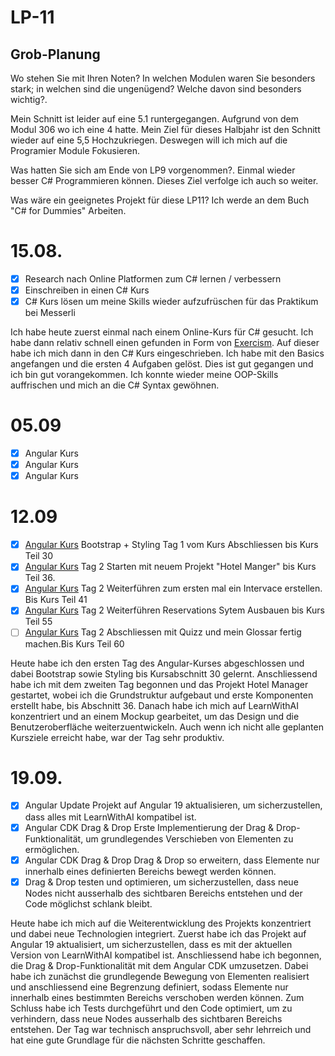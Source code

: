 # LP-11
## Grob-Planung
Wo stehen Sie mit Ihren Noten? In welchen Modulen waren Sie besonders stark; in welchen sind die ungenügend? Welche davon sind besonders wichtig?.

Mein Schnitt ist leider auf eine 5.1 runtergegangen. Aufgrund von dem Modul 306 wo ich eine 4 hatte. Mein Ziel für dieses Halbjahr ist den Schnitt wieder auf eine 5,5 Hochzukriegen. Deswegen will ich mich auf die Programier Module Fokusieren.

Was hatten Sie sich am Ende von LP9 vorgenommen?.
Einmal wieder besser C# Programmieren können. Dieses Ziel verfolge ich auch so weiter.

Was wäre ein geeignetes Projekt für diese LP11?
Ich werde an dem Buch "C# for Dummies" Arbeiten.

# 15.08.
- [X] Research nach Online Platformen zum C# lernen / verbessern
- [X] Einschreiben in einen C# Kurs
- [X] C# Kurs lösen um meine Skills wieder aufzufrüschen für das Praktikum bei Messerli

Ich habe heute zuerst einmal nach einem Online-Kurs für C# gesucht. Ich habe dann relativ schnell einen gefunden in Form von [Exercism](https://exercism.org/). Auf dieser habe ich mich dann in den C# Kurs eingeschrieben. Ich habe mit den Basics angefangen und die ersten 4 Aufgaben gelöst. Dies ist gut gegangen und ich bin gut vorangekommen. Ich konnte wieder meine OOP-Skills auffrischen und mich an die C# Syntax gewöhnen.

# 05.09
- [X] Angular Kurs
- [X] Angular Kurs
- [X] Angular Kurs

# 12.09
- [X] [Angular Kurs](https://www.udemy.com/course/complete-angular-14-course-learn-frontend-development/learn/lecture/41258750#overview) Bootstrap + Styling Tag 1 vom Kurs Abschliessen bis Kurs Teil 30
- [X] [Angular Kurs](https://www.udemy.com/course/complete-angular-14-course-learn-frontend-development/learn/lecture/41258750#overview) Tag 2 Starten mit neuem Projekt "Hotel Manger" bis Kurs Teil 36.
- [X] [Angular Kurs](https://www.udemy.com/course/complete-angular-14-course-learn-frontend-development/learn/lecture/41258750#overview) Tag 2 Weiterführen zum ersten mal ein Intervace erstellen. Bis Kurs Teil 41
- [X] [Angular Kurs](https://www.udemy.com/course/complete-angular-14-course-learn-frontend-development/learn/lecture/41258750#overview) Tag 2 Weiterführen Reservations Sytem Ausbauen bis Kurs Teil 55
- [ ] [Angular Kurs](https://www.udemy.com/course/complete-angular-14-course-learn-frontend-development/learn/lecture/41258750#overview) Tag 2 Abschliessen mit Quizz und mein Glossar fertig machen.Bis Kurs Teil 60

Heute habe ich den ersten Tag des Angular-Kurses abgeschlossen und dabei Bootstrap sowie Styling bis Kursabschnitt 30 gelernt. Anschliessend habe ich mit dem zweiten Tag begonnen und das Projekt Hotel Manager gestartet, wobei ich die Grundstruktur aufgebaut und erste Komponenten erstellt habe, bis Abschnitt 36. Danach habe ich mich auf LearnWithAI konzentriert und an einem Mockup gearbeitet, um das Design und die Benutzeroberfläche weiterzuentwickeln. Auch wenn ich nicht alle geplanten Kursziele erreicht habe, war der Tag sehr produktiv.

# 19.09.

- [X] Angular Update Projekt auf Angular 19 aktualisieren, um sicherzustellen, dass alles mit LearnWithAI kompatibel ist.
- [X] Angular CDK Drag & Drop Erste Implementierung der Drag & Drop-Funktionalität, um grundlegendes Verschieben von Elementen zu ermöglichen.
- [X] Angular CDK Drag & Drop Drag & Drop so erweitern, dass Elemente nur innerhalb eines definierten Bereichs bewegt werden können.
- [X] Drag & Drop testen und optimieren, um sicherzustellen, dass neue Nodes nicht ausserhalb des sichtbaren Bereichs entstehen und der Code möglichst schlank bleibt.

Heute habe ich mich auf die Weiterentwicklung des Projekts konzentriert und dabei neue Technologien integriert. Zuerst habe ich das Projekt auf Angular 19 aktualisiert, um sicherzustellen, dass es mit der aktuellen Version von LearnWithAI kompatibel ist. Anschliessend habe ich begonnen, die Drag & Drop-Funktionalität mit dem Angular CDK umzusetzen. Dabei habe ich zunächst die grundlegende Bewegung von Elementen realisiert und anschliessend eine Begrenzung definiert, sodass Elemente nur innerhalb eines bestimmten Bereichs verschoben werden können. Zum Schluss habe ich Tests durchgeführt und den Code optimiert, um zu verhindern, dass neue Nodes ausserhalb des sichtbaren Bereichs entstehen. Der Tag war technisch anspruchsvoll, aber sehr lehrreich und hat eine gute Grundlage für die nächsten Schritte geschaffen.



